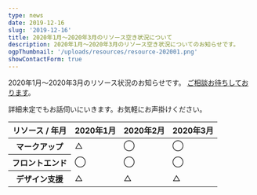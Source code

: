 ```yaml
---
type: news
date: 2019-12-16
slug: '2019-12-16'
title: 2020年1月〜2020年3月のリソース空き状況について
description: 2020年1月〜2020年3月のリソース空き状況についてのお知らせです。
ogpThumbnail: '/uploads/resources/resource-202001.png'
showContactForm: true
---
```


2020年1月〜2020年3月のリソース状況のお知らせです。
<a href="/contact/">ご相談お待ちしております</a>。

詳細未定でもお話伺いにいきます。お気軽にお声掛けください。

<table class="Table">
<thead>
  <tr>
    <th scope="col">リソース / 年月</th>
    <th scope="col">2020年1月</th>
    <th scope="col">2020年2月</th>
    <th scope="col">2020年3月</th>
  </tr>
</thead>
<tbody>
  <tr>
    <th>マークアップ</th>
    <td class="Table__AlignCenter">△</td>
    <td class="Table__AlignCenter">◯</td>
    <td class="Table__AlignCenter">◯</td>
  </tr>
  <tr>
    <th>フロントエンド</th>
    <td class="Table__AlignCenter">◯</td>
    <td class="Table__AlignCenter">◯</td>
    <td class="Table__AlignCenter">◯</td>
  </tr>
  <tr>
    <th>デザイン支援</th>
    <td class="Table__AlignCenter">△</td>
    <td class="Table__AlignCenter">△</td>
    <td class="Table__AlignCenter">△</td>
  </tr>
</tbody>
</table>
